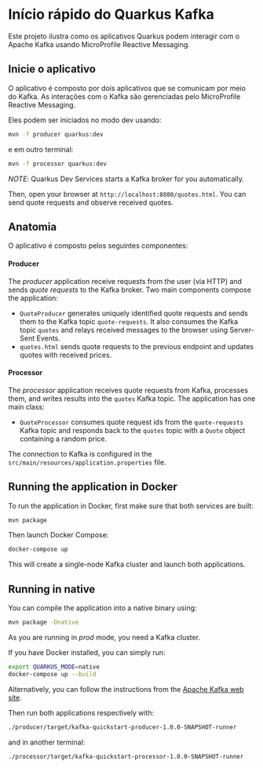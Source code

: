 Início rápido do Quarkus Kafka
========================

Este projeto ilustra como os aplicativos Quarkus podem interagir com o Apache Kafka usando MicroProfile Reactive Messaging.

## Inicie o aplicativo

O aplicativo é composto por dois aplicativos que se comunicam por meio do Kafka.
As interações com o Kafka são gerenciadas pelo MicroProfile Reactive Messaging.

Eles podem ser iniciados no modo dev usando:

```bash
mvn -f producer quarkus:dev
```

e em outro terminal:

```bash
mvn -f processor quarkus:dev
```

_NOTE_: Quarkus Dev Services starts a Kafka broker for you automatically.

Then, open your browser at `http://localhost:8080/quotes.html`.
You can send quote requests and observe received quotes.

## Anatomia

O aplicativo é composto pelos seguintes componentes:

#### Producer

The _producer_ application receive requests from the user (via HTTP) and sends _quote requests_ to the Kafka broker.
Two main components compose the application:

* `QuoteProducer` generates uniquely identified quote requests and sends them to the Kafka topic `quote-requests`.
It also consumes the Kafka topic `quotes` and relays received messages to the browser using Server-Sent Events.
* `quotes.html` sends quote requests to the previous endpoint and updates quotes with received prices.

#### Processor

The _processor_ application receives quote requests from Kafka, processes them, and writes results into the `quotes` Kafka topic.
The application has one main class:

* `QuoteProcessor` consumes quote request ids from the `quote-requests` Kafka topic and responds back to the `quotes` topic with a `Quote` object containing a random price.

The connection to Kafka is configured in the `src/main/resources/application.properties` file.

## Running the application in Docker

To run the application in Docker, first make sure that both services are built:

```bash
mvn package
```

Then launch Docker Compose:

```bash
docker-compose up
```

This will create a single-node Kafka cluster and launch both applications.

## Running in native

You can compile the application into a native binary using:

```bash
mvn package -Dnative
```

As you are running in _prod_ mode, you need a Kafka cluster.

If you have Docker installed, you can simply run:

```bash
export QUARKUS_MODE=native
docker-compose up --build
```

Alternatively, you can follow the instructions from the [Apache Kafka web site](https://kafka.apache.org/quickstart).

Then run both applications respectively with:

```bash
./producer/target/kafka-quickstart-producer-1.0.0-SNAPSHOT-runner
```

and in another terminal:

```bash
./processor/target/kafka-quickstart-processor-1.0.0-SNAPSHOT-runner
```
